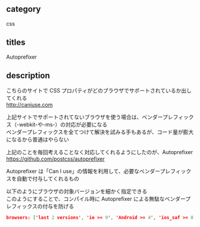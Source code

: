 ## category

css

## titles

Autoprefixer

## description

こちらのサイトで CSS プロパティがどのブラウザでサポートされているか出してくれる  
http://caniuse.com

上記サイトでサポートされてないブラウザを使う場合は、ベンダープレフィックス（-webkit-や-ms-）の対応が必要になる  
ベンダープレフィックスを全てつけて解決を試みる手もあるが、コード量が膨大になるから普通はやらない

上記のことを毎回考えることなく対応してくれるようにしたのが、Autoprefixer  
https://github.com/postcss/autoprefixer

Autoprefixer は「Can I use」の情報を利用して、必要なベンダープレフィックスを自動で付与してくれるもの

以下のようにブラウザの対象バージョンを細かく指定できる  
このようにすることで、コンパイル時に Autoprefixer による無駄なベンダープレフィックスの付与を防げる

```json
browsers: ['last 2 versions', 'ie >= 9', 'Android >= 4', 'ios_saf >= 8']
```
